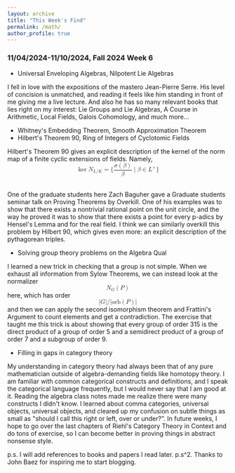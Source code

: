 ```yaml
---
layout: archive
title: "This Week's Find"
permalink: /math/
author_profile: true
---
```

### 11/04/2024-11/10/2024, Fall 2024 Week 6
 
* Universal Enveloping Algebras, Nilpotent Lie Algebras 

I fell in love with the expositions of the mastero Jean-Pierre Serre. His level of concision is unmatched, and reading it feels like him standing in front of me giving me a live lecture. And also he has so many relevant books that lies right on my interest: Lie Groups and Lie Algebras, A Course in Arithmetic, Local Fields, Galois Cohomology, and much more...

* Whitney's Embedding Theorem, Smooth Approximation Theorem
* Hilbert's Theorem 90, Ring of Integers of Cyclotomic Fields

Hilbert's Theorem 90 gives an explicit description of the kernel of the norm map of a finite cyclic extensions of fields. Namely,
<math display="block" xmlns="http://www.w3.org/1998/Math/MathML">
  <mrow>
    <mo>ker</mo>
    <msub>
      <mi>N</mi>
      <mrow>
        <mi>L</mi>
        <mi>/</mi>
        <mi>K</mi>
      </mrow>
    </msub>
    <mo>=</mo>
    <mo stretchy="false" form="prefix">{</mo>
    <mfrac>
      <mrow>
        <mi>σ</mi>
        <mrow>
          <mo stretchy="true" form="prefix">(</mo>
          <mi>β</mi>
          <mo stretchy="true" form="postfix">)</mo>
        </mrow>
      </mrow>
      <mi>β</mi>
    </mfrac>
    <mo>∣</mo>
    <mi>β</mi>
    <mo>∈</mo>
    <msup>
      <mi>L</mi>
      <mo>×</mo>
    </msup>
    <mo stretchy="false" form="postfix">}</mo>
  </mrow>
</math>
<br>

One of the graduate students here Zach Baguher gave a Graduate students seminar talk on Proving Theorems by Overkill. One of his examples was to show that there exists a nontrivial rational point on the unit circle, and the way he proved it was to show that there exists a point for every p-adics by Hensel's Lemma and for the real field. I think we can similarly overkill this problem by Hilbert 90, which gives even more: an explicit description of the pythagorean triples.
* Solving group theory problems on the Algebra Qual

I learned a new trick in checking that a group is not simple. When we exhaust all information from Sylow Theorems, we can instead look at the normalizer <math display="block" xmlns="http://www.w3.org/1998/Math/MathML">
  <mrow>
    <msub>
      <mi>N</mi>
      <mi>G</mi>
    </msub>
    <mrow>
      <mo stretchy="true" form="prefix">(</mo>
      <mi>P</mi>
      <mo stretchy="true" form="postfix">)</mo>
    </mrow>
  </mrow>
</math>
here, which has order 
<math display="block" xmlns="http://www.w3.org/1998/Math/MathML">
  <mrow>
    <mrow>
      <mo stretchy="true" form="prefix">|</mo>
      <mi>G</mi>
      <mo stretchy="true" form="postfix">|</mo>
    </mrow>
    <mi>/</mi>
    <mrow>
      <mo stretchy="true" form="prefix">|</mo>
      <mtext mathvariant="normal">orb</mtext>
      <mrow>
        <mo stretchy="true" form="prefix">(</mo>
        <mi>P</mi>
        <mo stretchy="true" form="postfix">)</mo>
      </mrow>
      <mo stretchy="true" form="postfix">|</mo>
    </mrow>
  </mrow>
</math>
and then we can apply the second isomorphism theorem and Frattini's Argument to count elements and get a contradiction. The exercise that taught me this trick is about showing that every group of order 315 is the direct product of a group of order 5 and a semidirect product of a group of order 7 and a subgroup of order 9.
* Filling in gaps in category theory

My understanding in category theory had always been that of any pure mathematician outside of algebra-demanding fields like homotopy theory. I am familiar with common categorical constructs and definitions, and I speak the categorical language frequently, but I would never say that I am good at it. Reading the algebra class notes made me realize there were many constructs I didn't know. I learned about comma categories, universal objects, universal objects, and cleared up my confusion on subtle things as small as "should I call this right or left, over or under?". In future weeks, I hope to go over the last chapters of Riehl's Category Theory in Context and do tons of exercise, so I can become better in proving things in abstract nonsense style. <br>

p.s. I will add references to books and papers I read later.
p.s^2. Thanks to John Baez for inspiring me to start blogging.
